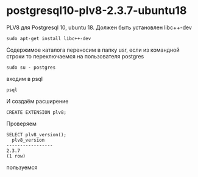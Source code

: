 # postgresql10-plv8-2.3.7-ubuntu18
PLV8 для Postgresql 10, ubuntu 18.
Должен быть установлен libc++-dev 
```
sudo apt-get install libc++-dev
```
Содержимое каталога переносим в папку usr,
если из командной строки то переключаемся на пользователя postgres 

```
sudo su - postgres
```
входим в psql
```
psql
```
И создаём расширение
```
CREATE EXTENSION plv8;
```
Проверяем
```
SELECT plv8_version();
  plv8_version
-----------------
2.3.7
(1 row)
```
пользуемся
